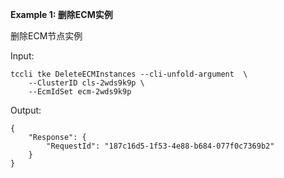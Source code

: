**Example 1: 删除ECM实例**

删除ECM节点实例

Input: 

```
tccli tke DeleteECMInstances --cli-unfold-argument  \
    --ClusterID cls-2wds9k9p \
    --EcmIdSet ecm-2wds9k9p
```

Output: 
```
{
    "Response": {
        "RequestId": "187c16d5-1f53-4e88-b684-077f0c7369b2"
    }
}
```

